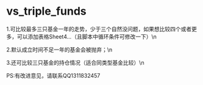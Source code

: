 # vs_triple_funds
1.可比较最多三只基金一年的走势，少于三个自然没问题，如果想比较四个或者更多，可以添加表格Sheet4...（且脚本中循环条件可修改一下）\n

2.默认成立时间不足一年的基金会被抛弃；\n

3.还可比较三只基金的持仓情况（适合同类型基金比较）\n

PS:有改进意见，请联系QQ1311832457
